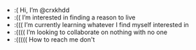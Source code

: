 - :( Hi, I’m @crxkhdd
- :(( I’m interested in finding a reason to live
- :((( I’m currently learning whatever I find myself interested in
- :(((( I’m looking to collaborate on nothing with no one
- :((((( How to reach me don't

<!---
crxkhdd/crxkhdd is a ✨ special ✨ repository because its `README.md` (this file) appears on your GitHub profile.
You can click the Preview link to take a look at your changes.
--->
